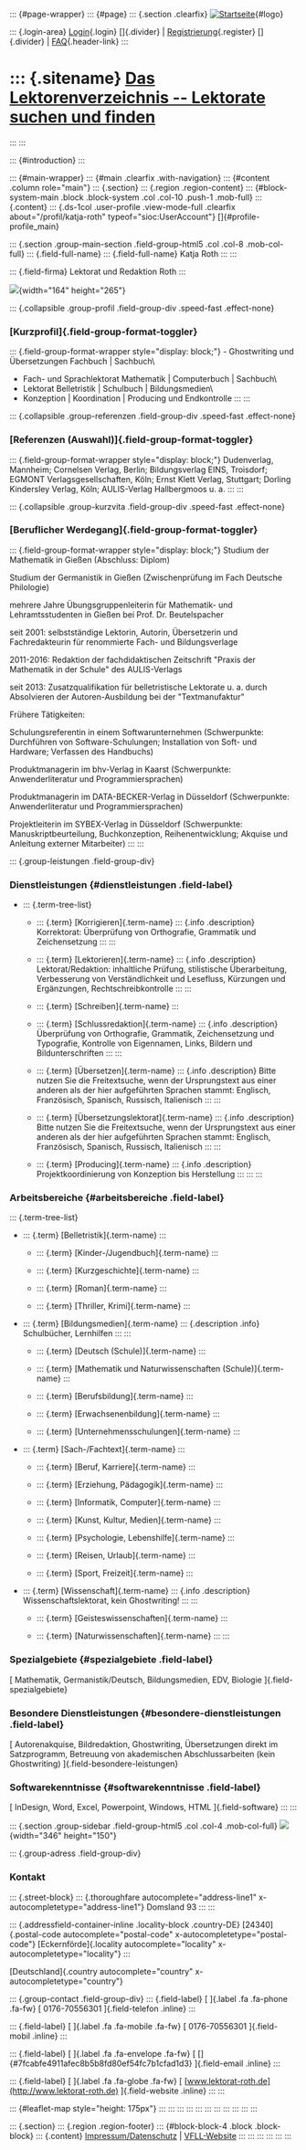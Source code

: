 ::: {#page-wrapper}
::: {#page}
::: {.section .clearfix}
[![Startseite](https://www.lektoren.de/sites/default/files/VfLL_logo.jpg)](/ "Startseite"){#logo}

::: {.login-area}
[Login](/user){.login} []{.divider} \|
[Registrierung](/user/register){.register} []{.divider} \|
[FAQ](/faq-page){.header-link}
:::

::: {.sitename}
[Das Lektorenverzeichnis -- Lektorate suchen und finden](/ "Startseite")
========================================================================
:::
:::

::: {#introduction}
:::

::: {#main-wrapper}
::: {#main .clearfix .with-navigation}
::: {#content .column role="main"}
::: {.section}
::: {.region .region-content}
::: {#block-system-main .block .block-system .col .col-10 .push-1 .mob-full}
::: {.content}
::: {.ds-1col .user-profile .view-mode-full .clearfix about="/profil/katja-roth" typeof="sioc:UserAccount"}
[]{#profile-profile_main}

::: {.section .group-main-section .field-group-html5 .col .col-8 .mob-col-full}
::: {.field-full-name}
::: {.field-full-name}
Katja Roth
:::
:::

::: {.field-firma}
Lektorat und Redaktion Roth
:::

![](https://www.lektoren.de/sites/default/files/styles/profile-image-full/public/users/profile_img/Bewerbungsfoto%20NEU%20-%20Kopie.JPG?itok=SDm2mE6n){width="164"
height="265"}

::: {.collapsible .group-profil .field-group-div .speed-fast .effect-none}
### [Kurzprofil]{.field-group-format-toggler}

::: {.field-group-format-wrapper style="display: block;"}
\- Ghostwriting und Übersetzungen Fachbuch \| Sachbuch\
- Fach- und Sprachlektorat Mathematik \| Computerbuch \| Sachbuch\
- Lektorat Belletristik \| Schulbuch \| Bildungsmedien\
- Konzeption \| Koordination \| Producing und Endkontrolle
:::
:::

::: {.collapsible .group-referenzen .field-group-div .speed-fast .effect-none}
### [Referenzen (Auswahl)]{.field-group-format-toggler}

::: {.field-group-format-wrapper style="display: block;"}
Dudenverlag, Mannheim; Cornelsen Verlag, Berlin; Bildungsverlag EINS,
Troisdorf; EGMONT Verlagsgesellschaften, Köln; Ernst Klett Verlag,
Stuttgart; Dorling Kindersley Verlag, Köln; AULIS-Verlag Hallbergmoos u.
a.
:::
:::

::: {.collapsible .group-kurzvita .field-group-div .speed-fast .effect-none}
### [Beruflicher Werdegang]{.field-group-format-toggler}

::: {.field-group-format-wrapper style="display: block;"}
Studium der Mathematik in Gießen (Abschluss: Diplom)

Studium der Germanistik in Gießen (Zwischenprüfung im Fach Deutsche
Philologie)

mehrere Jahre Übungsgruppenleiterin für Mathematik- und
Lehramtsstudenten in Gießen bei Prof. Dr. Beutelspacher

seit 2001: selbstständige Lektorin, Autorin, Übersetzerin und
Fachredakteurin für renommierte Fach- und Bildungsverlage

2011-2016: Redaktion der fachdidaktischen Zeitschrift \"Praxis der
Mathematik in der Schule\" des AULIS-Verlags

seit 2013: Zusatzqualifikation für belletristische Lektorate u. a. durch
Absolvieren der Autoren-Ausbildung bei der \"Textmanufaktur\"

Frühere Tätigkeiten:

Schulungsreferentin in einem Softwarunternehmen (Schwerpunkte:
Durchführen von Software-Schulungen; Installation von Soft- und
Hardware; Verfassen des Handbuchs)

Produktmanagerin im bhv-Verlag in Kaarst (Schwerpunkte:
Anwenderliteratur und Programmiersprachen)

Produktmanagerin im DATA-BECKER-Verlag in Düsseldorf (Schwerpunkte:
Anwenderliteratur und Programmiersprachen)

Projektleiterin im SYBEX-Verlag in Düsseldorf (Schwerpunkte:
Manuskriptbeurteilung, Buchkonzeption, Reihenentwicklung; Akquise und
Anleitung externer Mitarbeiter)
:::
:::

::: {.group-leistungen .field-group-div}
### Dienstleistungen {#dienstleistungen .field-label}

-   ::: {.term-tree-list}
    -   ::: {.term}
        [Korrigieren]{.term-name}
        ::: {.info .description}
        Korrektorat: Überprüfung von Orthografie, Grammatik und
        Zeichensetzung
        :::
        :::

    -   ::: {.term}
        [Lektorieren]{.term-name}
        ::: {.info .description}
        Lektorat/Redaktion: inhaltliche Prüfung, stilistische
        Überarbeitung, Verbesserung von Verständlichkeit und Lesefluss,
        Kürzungen und Ergänzungen, Rechtschreibkontrolle
        :::
        :::

    -   ::: {.term}
        [Schreiben]{.term-name}
        :::

    -   ::: {.term}
        [Schlussredaktion]{.term-name}
        ::: {.info .description}
        Überprüfung von Orthografie, Grammatik, Zeichensetzung und
        Typografie, Kontrolle von Eigennamen, Links, Bildern und
        Bildunterschriften
        :::
        :::

    -   ::: {.term}
        [Übersetzen]{.term-name}
        ::: {.info .description}
        Bitte nutzen Sie die Freitextsuche, wenn der Ursprungstext aus
        einer anderen als der hier aufgeführten Sprachen stammt:
        Englisch, Französisch, Spanisch, Russisch, Italienisch
        :::
        :::

    -   ::: {.term}
        [Übersetzungslektorat]{.term-name}
        ::: {.info .description}
        Bitte nutzen Sie die Freitextsuche, wenn der Ursprungstext aus
        einer anderen als der hier aufgeführten Sprachen stammt:
        Englisch, Französisch, Spanisch, Russisch, Italienisch
        :::
        :::

    -   ::: {.term}
        [Producing]{.term-name}
        ::: {.info .description}
        Projektkoordinierung von Konzeption bis Herstellung
        :::
        :::
    :::

### Arbeitsbereiche {#arbeitsbereiche .field-label}

::: {.term-tree-list}
-   ::: {.term}
    [Belletristik]{.term-name}
    :::

    -   ::: {.term}
        [Kinder-/Jugendbuch]{.term-name}
        :::

    -   ::: {.term}
        [Kurzgeschichte]{.term-name}
        :::

    -   ::: {.term}
        [Roman]{.term-name}
        :::

    -   ::: {.term}
        [Thriller, Krimi]{.term-name}
        :::

-   ::: {.term}
    [Bildungsmedien]{.term-name}
    ::: {.description .info}
    Schulbücher, Lernhilfen
    :::
    :::

    -   ::: {.term}
        [Deutsch (Schule)]{.term-name}
        :::

    -   ::: {.term}
        [Mathematik und Naturwissenschaften (Schule)]{.term-name}
        :::

    -   ::: {.term}
        [Berufsbildung]{.term-name}
        :::

    -   ::: {.term}
        [Erwachsenenbildung]{.term-name}
        :::

    -   ::: {.term}
        [Unternehmensschulungen]{.term-name}
        :::

-   ::: {.term}
    [Sach-/Fachtext]{.term-name}
    :::

    -   ::: {.term}
        [Beruf, Karriere]{.term-name}
        :::

    -   ::: {.term}
        [Erziehung, Pädagogik]{.term-name}
        :::

    -   ::: {.term}
        [Informatik, Computer]{.term-name}
        :::

    -   ::: {.term}
        [Kunst, Kultur, Medien]{.term-name}
        :::

    -   ::: {.term}
        [Psychologie, Lebenshilfe]{.term-name}
        :::

    -   ::: {.term}
        [Reisen, Urlaub]{.term-name}
        :::

    -   ::: {.term}
        [Sport, Freizeit]{.term-name}
        :::

-   ::: {.term}
    [Wissenschaft]{.term-name}
    ::: {.info .description}
    Wissenschaftslektorat, kein Ghostwriting!
    :::
    :::

    -   ::: {.term}
        [Geisteswissenschaften]{.term-name}
        :::

    -   ::: {.term}
        [Naturwissenschaften]{.term-name}
        :::
:::

### Spezialgebiete {#spezialgebiete .field-label}

[ Mathematik, Germanistik/Deutsch, Bildungsmedien, EDV, Biologie
]{.field-spezialgebiete}

### Besondere Dienstleistungen {#besondere-dienstleistungen .field-label}

[ Autorenakquise, Bildredaktion, Ghostwriting, Übersetzungen direkt im
Satzprogramm, Betreuung von akademischen Abschlussarbeiten (kein
Ghostwriting) ]{.field-besondere-leistungen}

### Softwarekenntnisse {#softwarekenntnisse .field-label}

[ InDesign, Word, Excel, Powerpoint, Windows, HTML ]{.field-software}
:::
:::

::: {.section .group-sidebar .field-group-html5 .col .col-4 .mob-col-full}
![](https://www.lektoren.de/sites/default/files/styles/logo/public/users/profile_logo/Web-Site%20und%20Flyer%20endg%C3%BCltig.JPG?itok=KvGATjLT){width="346"
height="150"}

::: {.group-adress .field-group-div}
### Kontakt

::: {.street-block}
::: {.thoroughfare autocomplete="address-line1" x-autocompletetype="address-line1"}
Domsland 93
:::
:::

::: {.addressfield-container-inline .locality-block .country-DE}
[24340]{.postal-code autocomplete="postal-code"
x-autocompletetype="postal-code"} [Eckernförde]{.locality
autocomplete="locality" x-autocompletetype="locality"}
:::

[Deutschland]{.country autocomplete="country"
x-autocompletetype="country"}

::: {.group-contact .field-group-div}
::: {.field-label}
[ ]{.label .fa .fa-phone .fa-fw} [ 0176-70556301 ]{.field-telefon
.inline}
:::

::: {.field-label}
[ ]{.label .fa .fa-mobile .fa-fw} [ 0176-70556301 ]{.field-mobil
.inline}
:::

::: {.field-label}
[ ]{.label .fa .fa-envelope .fa-fw} [
[]{#7fcabfe4911afec8b5b8fd80ef54fc7b1cfad1d3} ]{.field-email .inline}
:::

::: {.field-label}
[ ]{.label .fa .fa-globe .fa-fw} [
[www.lektorat-roth.de](http://www.lektorat-roth.de) ]{.field-website
.inline}
:::
:::

::: {#leaflet-map style="height: 175px"}
:::
:::
:::
:::
:::
:::
:::
:::
:::
:::
:::

::: {.section}
::: {.region .region-footer}
::: {#block-block-4 .block .block-block}
::: {.content}
[Impressum/Datenschutz](/impressum) \|
[VFLL-Website](http://www.vfll.de)
:::
:::
:::
:::
:::
:::
